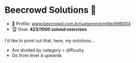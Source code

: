 # Beecrowd Solutions 🐝

* 👤 Profile: www.beecrowd.com.br/judge/en/profile/698004
* 🏆 Goal: **423/1000 solved exercises**

I'd like to point out that, here, my solutions...

* Are divided by category > difficulty
* Go from level 4 upwards
